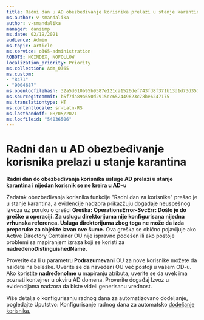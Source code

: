 ```yaml
---
title: Radni dan u AD obezbeđivanje korisnika prelazi u stanje karantina
ms.author: v-smandalika
author: v-smandalika
manager: dansimp
ms.date: 02/19/2021
audience: Admin
ms.topic: article
ms.service: o365-administration
ROBOTS: NOINDEX, NOFOLLOW
localization_priority: Priority
ms.collection: Adm_O365
ms.custom:
- "8471"
- "9004687"
ms.openlocfilehash: 32a5d010b95b9587e121ca1526def743fd8f371b13d1d73d3578c692839edf19
ms.sourcegitcommit: b5f7da89a650d2915dc652449623c78be6247175
ms.translationtype: HT
ms.contentlocale: sr-Latn-RS
ms.lasthandoff: 08/05/2021
ms.locfileid: "54036506"
---
```

# <a name="workday-to-ad-user-provisioning-goes-into-quarantine-state"></a>Radni dan u AD obezbeđivanje korisnika prelazi u stanje karantina

**Radni dan do obezbeđivanja korisnika usluge AD prelazi u stanje karantina i nijedan korisnik se ne kreira u AD-u**

Zadatak obezbeđivanja korisnika funkcije "Radni dan za korisnike" prešao je u stanje karantina, a evidencije nadzora prikazžuju događaje neuspešnog izvoza uz poruku o grešci **Greška: OperationsError-SvcErr: Došlo je do greške u operaciji. Za uslugu direktorijuma nije konfigurisana nijedna vrhunska referenca. Usluga direktorijuma zbog toga ne može da izda preporuke za objekte izvan ove šume.** Ova greška se obično pojavljuje ako Active Directory Container OU nije ispravno podešen ili ako postoje problemi sa mapiranjem izraza koji se koristi za **nadređenoDistinguishedName.**

Proverite da li u parametru **Podrazumevani** OU za nove korisnike možete da naiđete na beleške. Uverite se da navedeni OU već postoji u vašem OD-u. Ako koristite **nadređenoIme** u mapiranju atributa, uverite se da uvek ima poznati kontejner u okviru AD domena. Proverite događaj Izvoz u evidencijama nadzora da biste videli generisanu vrednost.

Više detalja o konfigurisanju radnog dana za automatizovano dodeljanje, pogledajte Uputstvo: Konfigurisanje radnog dana za automatsko [dodeljanje korisnika.](https://docs.microsoft.com/azure/active-directory/saas-apps/workday-inbound-tutorial)

